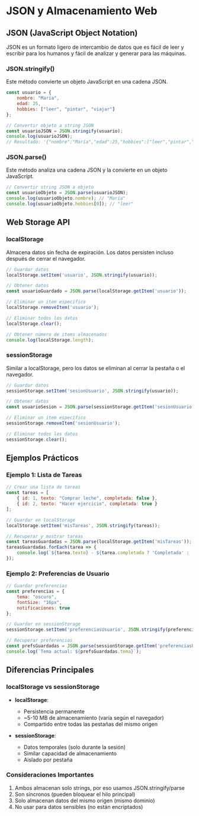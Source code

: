 # JSON y Almacenamiento Web

## JSON (JavaScript Object Notation)

JSON es un formato ligero de intercambio de datos que es fácil de leer y escribir para los humanos y fácil de analizar y generar para las máquinas.

### JSON.stringify()
Este método convierte un objeto JavaScript en una cadena JSON.

```javascript
const usuario = {
    nombre: "María",
    edad: 25,
    hobbies: ["leer", "pintar", "viajar"]
};

// Convertir objeto a string JSON
const usuarioJSON = JSON.stringify(usuario);
console.log(usuarioJSON);
// Resultado: '{"nombre":"María","edad":25,"hobbies":["leer","pintar","viajar"]}'
```

### JSON.parse()
Este método analiza una cadena JSON y la convierte en un objeto JavaScript.

```javascript
// Convertir string JSON a objeto
const usuarioObjeto = JSON.parse(usuarioJSON);
console.log(usuarioObjeto.nombre); // "María"
console.log(usuarioObjeto.hobbies[0]); // "leer"
```

## Web Storage API

### localStorage
Almacena datos sin fecha de expiración. Los datos persisten incluso después de cerrar el navegador.

```javascript
// Guardar datos
localStorage.setItem('usuario', JSON.stringify(usuario));

// Obtener datos
const usuarioGuardado = JSON.parse(localStorage.getItem('usuario'));

// Eliminar un item específico
localStorage.removeItem('usuario');

// Eliminar todos los datos
localStorage.clear();

// Obtener número de items almacenados
console.log(localStorage.length);
```

### sessionStorage
Similar a localStorage, pero los datos se eliminan al cerrar la pestaña o el navegador.

```javascript
// Guardar datos
sessionStorage.setItem('sesionUsuario', JSON.stringify(usuario));

// Obtener datos
const usuarioSesion = JSON.parse(sessionStorage.getItem('sesionUsuario'));

// Eliminar un item específico
sessionStorage.removeItem('sesionUsuario');

// Eliminar todos los datos
sessionStorage.clear();
```

## Ejemplos Prácticos

### Ejemplo 1: Lista de Tareas
```javascript
// Crear una lista de tareas
const tareas = [
    { id: 1, texto: "Comprar leche", completada: false },
    { id: 2, texto: "Hacer ejercicio", completada: true }
];

// Guardar en localStorage
localStorage.setItem('misTareas', JSON.stringify(tareas));

// Recuperar y mostrar tareas
const tareasGuardadas = JSON.parse(localStorage.getItem('misTareas'));
tareasGuardadas.forEach(tarea => {
    console.log(`${tarea.texto} - ${tarea.completada ? 'Completada' : 'Pendiente'}`);
});
```

### Ejemplo 2: Preferencias de Usuario
```javascript
// Guardar preferencias
const preferencias = {
    tema: "oscuro",
    fontSize: "16px",
    notificaciones: true
};

// Guardar en sessionStorage
sessionStorage.setItem('preferenciasUsuario', JSON.stringify(preferencias));

// Recuperar preferencias
const prefsGuardadas = JSON.parse(sessionStorage.getItem('preferenciasUsuario'));
console.log(`Tema actual: ${prefsGuardadas.tema}`);
```

## Diferencias Principales

### localStorage vs sessionStorage
- **localStorage**: 
  - Persistencia permanente
  - ~5-10 MB de almacenamiento (varía según el navegador)
  - Compartido entre todas las pestañas del mismo origen

- **sessionStorage**:
  - Datos temporales (solo durante la sesión)
  - Similar capacidad de almacenamiento
  - Aislado por pestaña

### Consideraciones Importantes
1. Ambos almacenan solo strings, por eso usamos JSON.stringify/parse
2. Son síncronos (pueden bloquear el hilo principal)
3. Solo almacenan datos del mismo origen (mismo dominio)
4. No usar para datos sensibles (no están encriptados)
